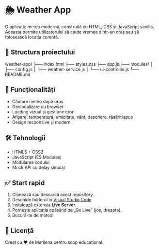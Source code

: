 # 🌦️ Weather App

O aplicație meteo modernă, construită cu HTML, CSS și JavaScript vanilla.  
Aceasta permite utilizatorului să caute vremea dintr-un oraș sau să folosească locația curentă.

## 📂 Structura proiectului

weather-app/ ├── index.html ├── styles.css ├── app.js ├── modules/ │ ├── config.js │ ├── weather-service.js │ └── ui-controller.js └── README.md

## 🚀 Funcționalități

- Căutare meteo după oraș
- Geolocalizare cu browser
- Loading vizual și gestiune erori
- Afișare: temperatură, umiditate, vânt, descriere, răsărit/apus
- Design responsive și modern

## 🛠️ Tehnologii

- HTML5 + CSS3
- JavaScript (ES Modules)
- Modularea codului
- Mock API cu delay simulat

## ✅ Start rapid

1. Clonează sau descarcă acest repository.
2. Deschide folderul în [Visual Studio Code](https://code.visualstudio.com/)
3. Instalează extensia **Live Server**.
4. Pornește aplicația apăsând pe „Go Live” (jos, dreapta).
5. Bucură-te de meteo!

## 📝 Licență

Creat cu ❤️ de Marilena pentru scop educațional.
